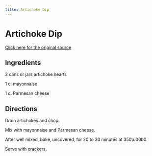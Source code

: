 ```yaml
---
title: Artichoke Dip
---
```


<head>
<meta charset="UTF-8">
</head>
<h1>Artichoke Dip</h1>
<a href="http://www.cookbooks.com/Recipe-Details.aspx?id=263108/">Click here for the original source</a>
<h2>Ingredients</h2>
<p></p>
<p>2 cans or jars artichoke hearts</p>
<p> </p>
<p>1 c. mayonnaise</p>
<p> </p>
<p>1 c. Parmesan cheese</p>
<p></p>
<h2>Directions</h2>

<p></p>
<p>Drain artichokes and chop.</p>
<p> </p>
<p>Mix with mayonnaise and Parmesan cheese.</p>
<p> </p>
<p>After well mixed, bake, uncovered, for 20 to 30 minutes at 350\u00b0.</p>
<p> </p>
<p>Serve with crackers.</p>
<p></p>
